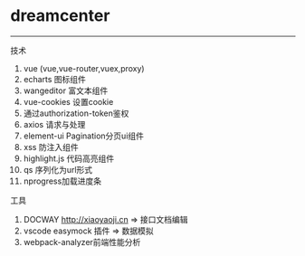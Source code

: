 # dreamcenter
---
技术
1. vue (vue,vue-router,vuex,proxy)
2. echarts  图标组件
3. wangeditor 富文本组件
4. vue-cookies 设置cookie
5. 通过authorization-token鉴权
6. axios 请求与处理
7. element-ui Pagination分页ui组件
8. xss 防注入组件
9. highlight.js 代码高亮组件
10. qs 序列化为url形式
11. nprogress加载进度条

工具
1. DOCWAY http://xiaoyaoji.cn => 接口文档编辑
2. vscode easymock 插件 => 数据模拟
3. webpack-analyzer前端性能分析
